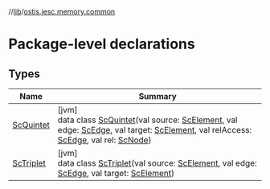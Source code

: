 //[lib](../../index.md)/[ostis.jesc.memory.common](index.md)

# Package-level declarations

## Types

| Name | Summary |
|---|---|
| [ScQuintet](-sc-quintet/index.md) | [jvm]<br>data class [ScQuintet](-sc-quintet/index.md)(val source: [ScElement](../ostis.jesc.memory.element/-sc-element/index.md), val edge: [ScEdge](../ostis.jesc.memory.element.edge/-sc-edge/index.md), val target: [ScElement](../ostis.jesc.memory.element/-sc-element/index.md), val relAccess: [ScEdge](../ostis.jesc.memory.element.edge/-sc-edge/index.md), val rel: [ScNode](../ostis.jesc.memory.element.node/-sc-node/index.md)) |
| [ScTriplet](-sc-triplet/index.md) | [jvm]<br>data class [ScTriplet](-sc-triplet/index.md)(val source: [ScElement](../ostis.jesc.memory.element/-sc-element/index.md), val edge: [ScEdge](../ostis.jesc.memory.element.edge/-sc-edge/index.md), val target: [ScElement](../ostis.jesc.memory.element/-sc-element/index.md)) |
